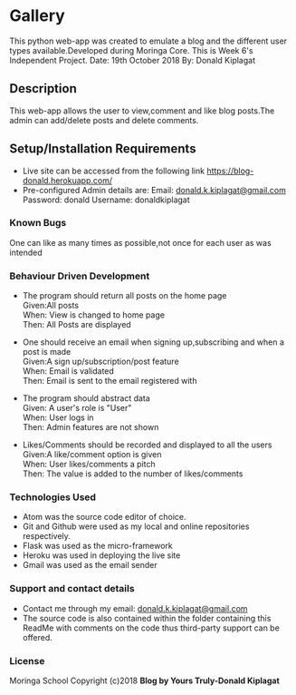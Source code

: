 # Gallery

This python web-app was created to emulate a blog and the different user types available.Developed during Moringa Core. This is Week 6's Independent Project.
Date: 19th October 2018
By: Donald Kiplagat

## Description
This web-app allows the user to view,comment and like blog posts.The admin can add/delete posts and delete comments.

## Setup/Installation Requirements
* Live site can be accessed from the following link https://blog-donald.herokuapp.com/
* Pre-configured Admin details are:
Email: donald.k.kiplagat@gmail.com
Password: donald
Username: donaldkiplagat

### Known Bugs
One can like as many times as possible,not once for each user as was intended

### Behaviour Driven Development
* The program should return all posts on the home page<br>
Given:All posts<br>
When: View is changed to home page<br>
Then: All Posts are displayed<br>

* One should receive an email when signing up,subscribing and when a post is made<br>
Given:A sign up/subscription/post feature<br>
When: Email is validated <br>
Then: Email is sent to the email registered with<br>

* The program should abstract data<br>
Given: A user's role is "User"<br>
When: User logs in<br>
Then: Admin features are not shown<br>

* Likes/Comments should be recorded and displayed to all the users<br>
Given:A like/comment option is given<br>
When: User likes/comments a pitch <br>
Then: The value is added to the number of likes/comments<br>


### Technologies Used
* Atom was the source code editor of choice.
* Git and Github were used as my local and online repositories respectively.
* Flask was used as the micro-framework
* Heroku was used in deploying the live site
* Gmail was used as the email sender


### Support and contact details
* Contact me through my email: donald.k.kiplagat@gmail.com
* The source code is also contained within the folder containing this ReadMe with comments on the code thus third-party support can be offered.

### License
Moringa School
Copyright (c)2018 **Blog by Yours Truly-Donald Kiplagat**
